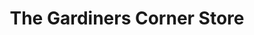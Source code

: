 ---
title: "The Gardiners Corner Store"
url: /east-brighton/the-gardiners-corner-store/
shop: florist
---